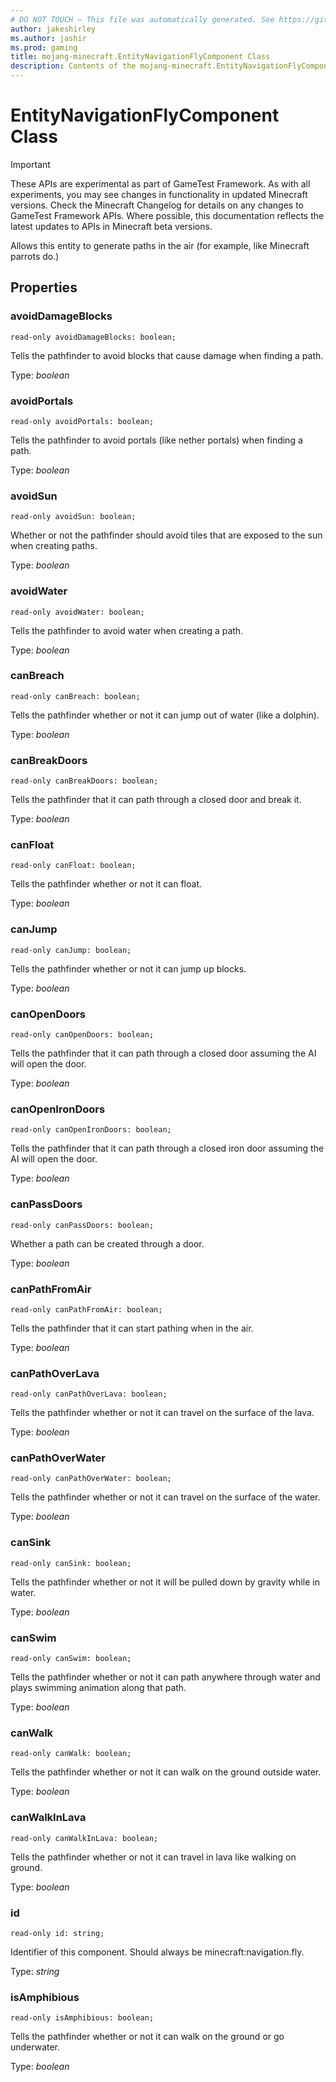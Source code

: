 ```yaml
---
# DO NOT TOUCH — This file was automatically generated. See https://github.com/Mojang/MinecraftScriptingApiDocsGenerator to modify descriptions, examples, etc.
author: jakeshirley
ms.author: jashir
ms.prod: gaming
title: mojang-minecraft.EntityNavigationFlyComponent Class
description: Contents of the mojang-minecraft.EntityNavigationFlyComponent class.
---
```

# EntityNavigationFlyComponent Class
>[!IMPORTANT]
>These APIs are experimental as part of GameTest Framework. As with all experiments, you may see changes in functionality in updated Minecraft versions. Check the Minecraft Changelog for details on any changes to GameTest Framework APIs. Where possible, this documentation reflects the latest updates to APIs in Minecraft beta versions.


Allows this entity to generate paths in the air (for example, like Minecraft parrots do.)

## Properties
### **avoidDamageBlocks**
`read-only avoidDamageBlocks: boolean;`

Tells the pathfinder to avoid blocks that cause damage when finding a path.

Type: *boolean*


### **avoidPortals**
`read-only avoidPortals: boolean;`

Tells the pathfinder to avoid portals (like nether portals) when finding a path.

Type: *boolean*


### **avoidSun**
`read-only avoidSun: boolean;`

Whether or not the pathfinder should avoid tiles that are exposed to the sun when creating paths.

Type: *boolean*


### **avoidWater**
`read-only avoidWater: boolean;`

Tells the pathfinder to avoid water when creating a path.

Type: *boolean*


### **canBreach**
`read-only canBreach: boolean;`

Tells the pathfinder whether or not it can jump out of water (like a dolphin).

Type: *boolean*


### **canBreakDoors**
`read-only canBreakDoors: boolean;`

Tells the pathfinder that it can path through a closed door and break it.

Type: *boolean*


### **canFloat**
`read-only canFloat: boolean;`

Tells the pathfinder whether or not it can float.

Type: *boolean*


### **canJump**
`read-only canJump: boolean;`

Tells the pathfinder whether or not it can jump up blocks.

Type: *boolean*


### **canOpenDoors**
`read-only canOpenDoors: boolean;`

Tells the pathfinder that it can path through a closed door assuming the AI will open the door.

Type: *boolean*


### **canOpenIronDoors**
`read-only canOpenIronDoors: boolean;`

Tells the pathfinder that it can path through a closed iron door assuming the AI will open the door.

Type: *boolean*


### **canPassDoors**
`read-only canPassDoors: boolean;`

Whether a path can be created through a door.

Type: *boolean*


### **canPathFromAir**
`read-only canPathFromAir: boolean;`

Tells the pathfinder that it can start pathing when in the air.

Type: *boolean*


### **canPathOverLava**
`read-only canPathOverLava: boolean;`

Tells the pathfinder whether or not it can travel on the surface of the lava.

Type: *boolean*


### **canPathOverWater**
`read-only canPathOverWater: boolean;`

Tells the pathfinder whether or not it can travel on the surface of the water.

Type: *boolean*


### **canSink**
`read-only canSink: boolean;`

Tells the pathfinder whether or not it will be pulled down by gravity while in water.

Type: *boolean*


### **canSwim**
`read-only canSwim: boolean;`

Tells the pathfinder whether or not it can path anywhere through water and plays swimming animation along that path.

Type: *boolean*


### **canWalk**
`read-only canWalk: boolean;`

Tells the pathfinder whether or not it can walk on the ground outside water.

Type: *boolean*


### **canWalkInLava**
`read-only canWalkInLava: boolean;`

Tells the pathfinder whether or not it can travel in lava like walking on ground.

Type: *boolean*


### **id**
`read-only id: string;`

Identifier of this component. Should always be minecraft:navigation.fly.

Type: *string*


### **isAmphibious**
`read-only isAmphibious: boolean;`

Tells the pathfinder whether or not it can walk on the ground or go underwater.

Type: *boolean*




